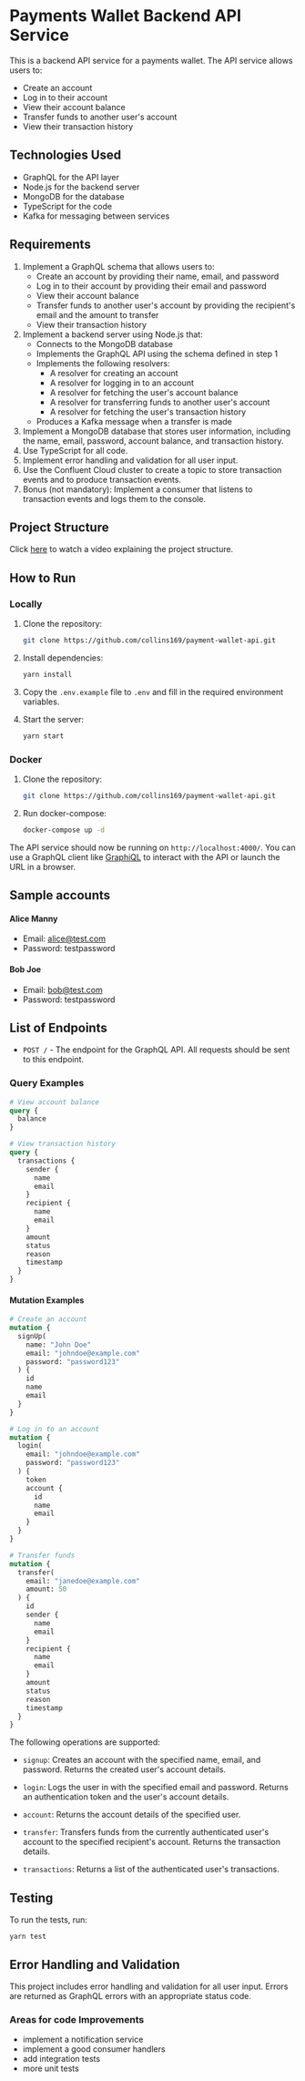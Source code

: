 # Payments Wallet Backend API Service

This is a backend API service for a payments wallet. The API service allows users to:

- Create an account
- Log in to their account
- View their account balance
- Transfer funds to another user's account
- View their transaction history

## Technologies Used

- GraphQL for the API layer
- Node.js for the backend server
- MongoDB for the database
- TypeScript for the code
- Kafka for messaging between services


## Requirements

1. Implement a GraphQL schema that allows users to:
   - Create an account by providing their name, email, and password
   - Log in to their account by providing their email and password
   - View their account balance
   - Transfer funds to another user's account by providing the recipient's email and the amount to transfer
   - View their transaction history
2. Implement a backend server using Node.js that:
   - Connects to the MongoDB database
   - Implements the GraphQL API using the schema defined in step 1
   - Implements the following resolvers:
     - A resolver for creating an account
     - A resolver for logging in to an account
     - A resolver for fetching the user's account balance
     - A resolver for transferring funds to another user's account
     - A resolver for fetching the user's transaction history
   - Produces a Kafka message when a transfer is made
3. Implement a MongoDB database that stores user information, including the name, email, password, account balance, and transaction history.
4. Use TypeScript for all code.
5. Implement error handling and validation for all user input.
6. Use the Confluent Cloud cluster to create a topic to store transaction events and to produce transaction events.
7. Bonus (not mandatory): Implement a consumer that listens to transaction events and logs them to the console.

## Project Structure

Click [here](https://www.loom.com/share/16b8332b24fc4ec1ada1500eadf2d104) to watch a video explaining the project structure.

## How to Run

### Locally

1. Clone the repository:

   ```bash
   git clone https://github.com/collins169/payment-wallet-api.git
   ```

2. Install dependencies:

   ```bash
   yarn install
   ```

3. Copy the `.env.example` file to `.env` and fill in the required environment variables.

4. Start the server:

   ```bash
   yarn start
   ```

### Docker

1. Clone the repository:

   ```bash
   git clone https://github.com/collins169/payment-wallet-api.git
   ```

2. Run docker-compose:

   ```bash
   docker-compose up -d
   ```

The API service should now be running on `http://localhost:4000/`. You can use a GraphQL client like [GraphiQL](https://github.com/graphql/graphiql) to interact with the API or launch the URL in a browser.

## Sample accounts

#### Alice Manny
- Email: alice@test.com
- Password: testpassword

#### Bob Joe
- Email: bob@test.com
- Password: testpassword

## List of Endpoints

- `POST /` - The endpoint for the GraphQL API. All requests should be sent to this endpoint.

### Query Examples

```graphql
# View account balance
query {
  balance
}

# View transaction history
query {
  transactions {
    sender {
      name
      email
    }
    recipient {
      name
      email
    }
    amount
    status
    reason
    timestamp
  }
}
```

#### Mutation Examples

```graphql
# Create an account
mutation {
  signUp(
    name: "John Doe"
    email: "johndoe@example.com"
    password: "password123"
  ) {
    id
    name
    email
  }
}

# Log in to an account
mutation {
  login(
    email: "johndoe@example.com"
    password: "password123"
  ) {
    token
    account {
      id
      name
      email
    }
  }
}

# Transfer funds
mutation {
  transfer(
    email: "janedoe@example.com"
    amount: 50
  ) {
    id
    sender {
      name
      email
    }
    recipient {
      name
      email
    }
    amount
    status
    reason
    timestamp
  }
}
```

The following operations are supported:

- `signup`: Creates an account with the specified name, email, and password. Returns the created user's account details.

- `login`: Logs the user in with the specified email and password. Returns an authentication token and the user's account details.

- `account`: Returns the account details of the specified user.

- `transfer`: Transfers funds from the currently authenticated user's account to the specified recipient's account. Returns the transaction details.

- `transactions`: Returns a list of the authenticated user's transactions.

## Testing

To run the tests, run:

```
yarn test
```

## Error Handling and Validation

This project includes error handling and validation for all user input. Errors are returned as GraphQL errors with an appropriate status code.

### Areas for code Improvements
- implement a notification service
- implement a good consumer handlers
- add integration tests
- more unit tests